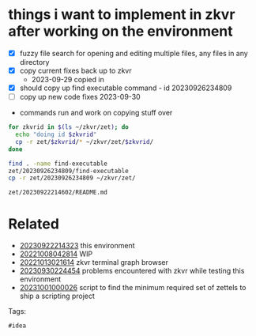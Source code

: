 # things i want to implement in zkvr after working on the environment

- [x] fuzzy file search for opening and editing multiple files, any files in any directory
- [x] copy current fixes back up to zkvr
  - 2023-09-29 copied in
- [x] should copy up find executable command - id 20230926234809
- [ ] copy up new code fixes 2023-09-30

- commands run and work on copying stuff over
```bash
for zkvrid in $(ls ~/zkvr/zet); do
  echo "doing id $zkvrid"
  cp -r zet/$zkvrid/* ~/zkvr/zet/$zkvrid/
done

find . -name find-executable
zet/20230926234809/find-executable
cp -r zet/20230926234809 ~/zkvr/zet/
```

` zet/20230922214602/README.md `

# Related

- [20230922214323](/zet/20230922214323/README.md) this environment
- [20221008042814](/zet/20221008042814/README.md) WIP
- [20221013021614](/zet/20221013021614/README.md) zkvr terminal graph browser
- [20230930224454](/zet/20230930224454/README.md) problems encountered with zkvr while testing this environment
- [20231001000026](/zet/20231001000026/README.md) script to find the minimum required set of zettels to ship a scripting project

Tags:

    #idea
